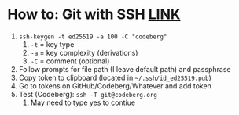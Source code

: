 # How to: Git with SSH [LINK](https://docs.codeberg.org/security/ssh-key/)

1. `ssh-keygen -t ed25519 -a 100 -C "codeberg"`
   1. `-t` = key type
   2. `-a` = key complexity (derivations)
   3. `-C` = comment (optional)
2. Follow prompts for file path (I leave default path) and passphrase
3. Copy token to clipboard (located in `~/.ssh/id_ed25519.pub`)
4. Go to tokens on GitHub/Codeberg/Whatever and add token
5. Test (Codeberg): `ssh -T git@codeberg.org`
   1. May need to type yes to contiue
